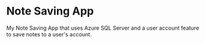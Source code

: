 # Note Saving App

My Note Saving App that uses Azure SQL Server and a user account feature to save notes to a user's account.